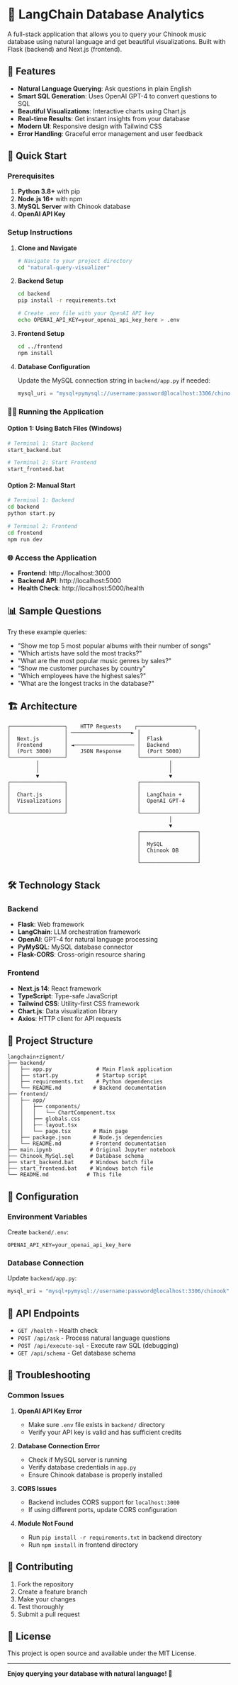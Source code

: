 # 🎵 LangChain Database Analytics

A full-stack application that allows you to query your Chinook music database using natural language and get beautiful visualizations. Built with Flask (backend) and Next.js (frontend).

## 🌟 Features

- **Natural Language Querying**: Ask questions in plain English
- **Smart SQL Generation**: Uses OpenAI GPT-4 to convert questions to SQL
- **Beautiful Visualizations**: Interactive charts using Chart.js
- **Real-time Results**: Get instant insights from your database
- **Modern UI**: Responsive design with Tailwind CSS
- **Error Handling**: Graceful error management and user feedback

## 🚀 Quick Start

### Prerequisites

1. **Python 3.8+** with pip
2. **Node.js 16+** with npm
3. **MySQL Server** with Chinook database
4. **OpenAI API Key**

### Setup Instructions

1. **Clone and Navigate**
   ```bash
   # Navigate to your project directory
   cd "natural-query-visualizer"
   ```

2. **Backend Setup**
   ```bash
   cd backend
   pip install -r requirements.txt
   
   # Create .env file with your OpenAI API key
   echo OPENAI_API_KEY=your_openai_api_key_here > .env
   ```

3. **Frontend Setup**
   ```bash
   cd ../frontend
   npm install
   ```

4. **Database Configuration**
   
   Update the MySQL connection string in `backend/app.py` if needed:
   ```python
   mysql_uri = "mysql+pymysql://username:password@localhost:3306/chinook"
   ```

### 🏃‍♂️ Running the Application

#### Option 1: Using Batch Files (Windows)
```bash
# Terminal 1: Start Backend
start_backend.bat

# Terminal 2: Start Frontend
start_frontend.bat
```

#### Option 2: Manual Start
```bash
# Terminal 1: Backend
cd backend
python start.py

# Terminal 2: Frontend  
cd frontend
npm run dev
```

### 🌐 Access the Application

- **Frontend**: http://localhost:3000
- **Backend API**: http://localhost:5000
- **Health Check**: http://localhost:5000/health

## 📊 Sample Questions

Try these example queries:

- "Show me top 5 most popular albums with their number of songs"
- "Which artists have sold the most tracks?"
- "What are the most popular music genres by sales?"
- "Show me customer purchases by country"
- "Which employees have the highest sales?"
- "What are the longest tracks in the database?"

## 🏗️ Architecture

```
┌─────────────────┐    HTTP Requests    ┌──────────────────┐
│                 │ ───────────────────► │                  │
│  Next.js        │                      │  Flask           │
│  Frontend       │ ◄─────────────────── │  Backend         │
│  (Port 3000)    │    JSON Response     │  (Port 5000)     │
└─────────────────┘                      └──────────────────┘
         │                                         │
         │                                         │
         ▼                                         ▼
┌─────────────────┐                      ┌──────────────────┐
│                 │                      │                  │
│  Chart.js       │                      │  LangChain +     │
│  Visualizations │                      │  OpenAI GPT-4    │
│                 │                      │                  │
└─────────────────┘                      └──────────────────┘
                                                   │
                                                   ▼
                                         ┌──────────────────┐
                                         │                  │
                                         │  MySQL           │
                                         │  Chinook DB      │
                                         │                  │
                                         └──────────────────┘
```

## 🛠️ Technology Stack

### Backend
- **Flask**: Web framework
- **LangChain**: LLM orchestration framework  
- **OpenAI**: GPT-4 for natural language processing
- **PyMySQL**: MySQL database connector
- **Flask-CORS**: Cross-origin resource sharing

### Frontend
- **Next.js 14**: React framework
- **TypeScript**: Type-safe JavaScript
- **Tailwind CSS**: Utility-first CSS framework
- **Chart.js**: Data visualization library
- **Axios**: HTTP client for API requests

## 📁 Project Structure

```
langchain+zigment/
├── backend/
│   ├── app.py              # Main Flask application
│   ├── start.py            # Startup script
│   ├── requirements.txt    # Python dependencies
│   └── README.md          # Backend documentation
├── frontend/
│   ├── app/
│   │   ├── components/
│   │   │   └── ChartComponent.tsx
│   │   ├── globals.css
│   │   ├── layout.tsx
│   │   └── page.tsx       # Main page
│   ├── package.json       # Node.js dependencies
│   └── README.md         # Frontend documentation
├── main.ipynb            # Original Jupyter notebook
├── Chinook_MySql.sql     # Database schema
├── start_backend.bat     # Windows batch file
├── start_frontend.bat    # Windows batch file
└── README.md            # This file
```

## 🔧 Configuration

### Environment Variables

Create `backend/.env`:
```env
OPENAI_API_KEY=your_openai_api_key_here
```

### Database Connection

Update `backend/app.py`:
```python
mysql_uri = "mysql+pymysql://username:password@localhost:3306/chinook"
```

## 🎯 API Endpoints

- `GET /health` - Health check
- `POST /api/ask` - Process natural language questions
- `POST /api/execute-sql` - Execute raw SQL (debugging)
- `GET /api/schema` - Get database schema

## 🐛 Troubleshooting

### Common Issues

1. **OpenAI API Key Error**
   - Make sure `.env` file exists in `backend/` directory
   - Verify your API key is valid and has sufficient credits

2. **Database Connection Error**
   - Check if MySQL server is running
   - Verify database credentials in `app.py`
   - Ensure Chinook database is properly installed

3. **CORS Issues**
   - Backend includes CORS support for `localhost:3000`
   - If using different ports, update CORS configuration

4. **Module Not Found**
   - Run `pip install -r requirements.txt` in backend directory
   - Run `npm install` in frontend directory

## 🤝 Contributing

1. Fork the repository
2. Create a feature branch
3. Make your changes
4. Test thoroughly
5. Submit a pull request

## 📄 License

This project is open source and available under the MIT License.

---

**Enjoy querying your database with natural language! 🎉**
